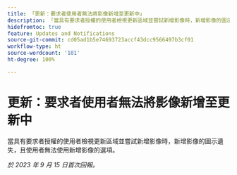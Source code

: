 ```yaml
---
title: 「更新：要求者使用者無法將影像新增至更新中」
description: 「當具有要求者授權的使用者檢視更新區域並嘗試新增影像時，新增影像的圖示遺失，且使用者無法使用新增影像的選項。」
hidefromtoc: true
feature: Updates and Notifications
source-git-commit: cd05ad1b5e74693723accf43dcc9566497b3cf01
workflow-type: ht
source-wordcount: '101'
ht-degree: 100%

---
```



# 更新：要求者使用者無法將影像新增至更新中

當具有要求者授權的使用者檢視更新區域並嘗試新增影像時，新增影像的圖示遺失，且使用者無法使用新增影像的選項。

_於 2023 年 9 月 15 日首次回報。_
